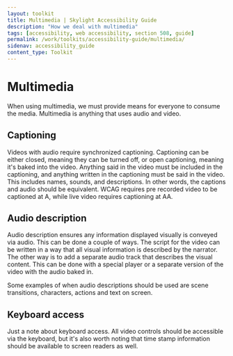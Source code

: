 ```yaml
---
layout: toolkit
title: Multimedia | Skylight Accessibility Guide
description: "How we deal with multimedia"
tags: [accessibility, web accessibility, section 508, guide]
permalink: /work/toolkits/accessibility-guide/multimedia/
sidenav: accessibility_guide
content_type: Toolkit
---
```


# Multimedia

When using multimedia, we must provide means for everyone to consume the media. Multimedia is anything that uses audio and video.

## Captioning

Videos with audio require synchronized captioning. Captioning can be either closed, meaning they can be turned off, or open captioning, meaning it's baked into the video. Anything said in the video must be included in the captioning, and anything written in the captioning must be said in the video. This includes names, sounds, and descriptions. In other words, the captions and audio should be equivalent. WCAG requires pre recorded video to be captioned at A, while live video requires captioning at AA.

## Audio description

Audio description ensures any information displayed visually is conveyed via audio. This can be done a couple of ways. The script for the video can be written in a way that all visual information is described by the narrator. The other way is to add a separate audio track that describes the visual content. This can be done with a special player or a separate version of the video with the audio baked in.

Some examples of when audio descriptions should be used are scene transitions, characters, actions and text on screen.  

## Keyboard access

Just a note about keyboard access. All video controls should be accessible via the keyboard, but it's also worth noting that time stamp information should be available to screen readers as well.
